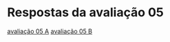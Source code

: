 # Respostas da avaliação 05

[avaliação 05 A](./avaliação-05-A.md)
[avaliação 05 B](./avaliação-05-B.md)
